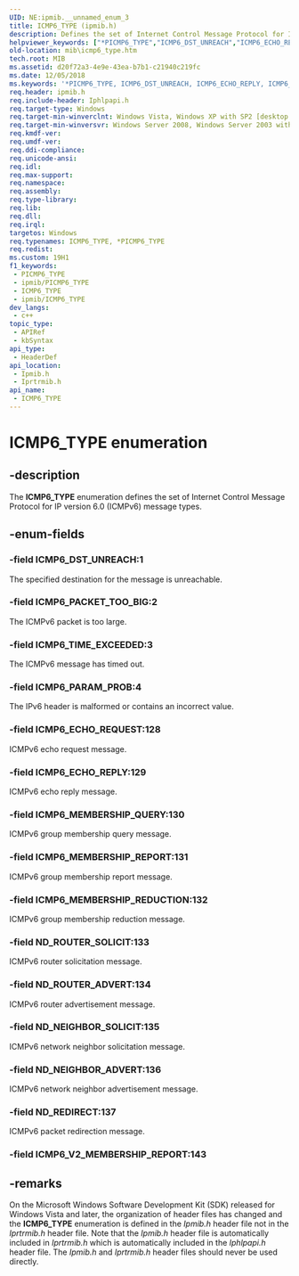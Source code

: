 ```yaml
---
UID: NE:ipmib.__unnamed_enum_3
title: ICMP6_TYPE (ipmib.h)
description: Defines the set of Internet Control Message Protocol for IP version 6.0 (ICMPv6) message types.
helpviewer_keywords: ["*PICMP6_TYPE","ICMP6_DST_UNREACH","ICMP6_ECHO_REPLY","ICMP6_ECHO_REQUEST","ICMP6_MEMBERSHIP_QUERY","ICMP6_MEMBERSHIP_REDUCTION","ICMP6_MEMBERSHIP_REPORT","ICMP6_PACKET_TOO_BIG","ICMP6_PARAM_PROB","ICMP6_TIME_EXCEEDED","ICMP6_TYPE","ICMP6_TYPE enumeration [MIB]","ND_NEIGHBOR_ADVERT","ND_NEIGHBOR_SOLICIT","ND_REDIRECT","ND_ROUTER_ADVERT","ND_ROUTER_SOLICIT","PICMP6_TYPE","PICMP6_TYPE enumeration pointer [MIB]","ipmib/ICMP6_DST_UNREACH","ipmib/ICMP6_ECHO_REPLY","ipmib/ICMP6_ECHO_REQUEST","ipmib/ICMP6_MEMBERSHIP_QUERY","ipmib/ICMP6_MEMBERSHIP_REDUCTION","ipmib/ICMP6_MEMBERSHIP_REPORT","ipmib/ICMP6_PACKET_TOO_BIG","ipmib/ICMP6_PARAM_PROB","ipmib/ICMP6_TIME_EXCEEDED","ipmib/ICMP6_TYPE","ipmib/ND_NEIGHBOR_ADVERT","ipmib/ND_NEIGHBOR_SOLICIT","ipmib/ND_REDIRECT","ipmib/ND_ROUTER_ADVERT","ipmib/ND_ROUTER_SOLICIT","ipmib/PICMP6_TYPE","iprtrmib/ICMP6_DST_UNREACH","iprtrmib/ICMP6_ECHO_REPLY","iprtrmib/ICMP6_ECHO_REQUEST","iprtrmib/ICMP6_MEMBERSHIP_QUERY","iprtrmib/ICMP6_MEMBERSHIP_REDUCTION","iprtrmib/ICMP6_MEMBERSHIP_REPORT","iprtrmib/ICMP6_PACKET_TOO_BIG","iprtrmib/ICMP6_PARAM_PROB","iprtrmib/ICMP6_TIME_EXCEEDED","iprtrmib/ICMP6_TYPE","iprtrmib/ND_NEIGHBOR_ADVERT","iprtrmib/ND_NEIGHBOR_SOLICIT","iprtrmib/ND_REDIRECT","iprtrmib/ND_ROUTER_ADVERT","iprtrmib/ND_ROUTER_SOLICIT","iprtrmib/PICMP6_TYPE","mib.icmp6_type"]
old-location: mib\icmp6_type.htm
tech.root: MIB
ms.assetid: d20f72a3-4e9e-43ea-b7b1-c21940c219fc
ms.date: 12/05/2018
ms.keywords: '*PICMP6_TYPE, ICMP6_DST_UNREACH, ICMP6_ECHO_REPLY, ICMP6_ECHO_REQUEST, ICMP6_MEMBERSHIP_QUERY, ICMP6_MEMBERSHIP_REDUCTION, ICMP6_MEMBERSHIP_REPORT, ICMP6_PACKET_TOO_BIG, ICMP6_PARAM_PROB, ICMP6_TIME_EXCEEDED, ICMP6_TYPE, ICMP6_TYPE enumeration [MIB], ND_NEIGHBOR_ADVERT, ND_NEIGHBOR_SOLICIT, ND_REDIRECT, ND_ROUTER_ADVERT, ND_ROUTER_SOLICIT, PICMP6_TYPE, PICMP6_TYPE enumeration pointer [MIB], ipmib/ICMP6_DST_UNREACH, ipmib/ICMP6_ECHO_REPLY, ipmib/ICMP6_ECHO_REQUEST, ipmib/ICMP6_MEMBERSHIP_QUERY, ipmib/ICMP6_MEMBERSHIP_REDUCTION, ipmib/ICMP6_MEMBERSHIP_REPORT, ipmib/ICMP6_PACKET_TOO_BIG, ipmib/ICMP6_PARAM_PROB, ipmib/ICMP6_TIME_EXCEEDED, ipmib/ICMP6_TYPE, ipmib/ND_NEIGHBOR_ADVERT, ipmib/ND_NEIGHBOR_SOLICIT, ipmib/ND_REDIRECT, ipmib/ND_ROUTER_ADVERT, ipmib/ND_ROUTER_SOLICIT, ipmib/PICMP6_TYPE, iprtrmib/ICMP6_DST_UNREACH, iprtrmib/ICMP6_ECHO_REPLY, iprtrmib/ICMP6_ECHO_REQUEST, iprtrmib/ICMP6_MEMBERSHIP_QUERY, iprtrmib/ICMP6_MEMBERSHIP_REDUCTION, iprtrmib/ICMP6_MEMBERSHIP_REPORT, iprtrmib/ICMP6_PACKET_TOO_BIG, iprtrmib/ICMP6_PARAM_PROB, iprtrmib/ICMP6_TIME_EXCEEDED, iprtrmib/ICMP6_TYPE, iprtrmib/ND_NEIGHBOR_ADVERT, iprtrmib/ND_NEIGHBOR_SOLICIT, iprtrmib/ND_REDIRECT, iprtrmib/ND_ROUTER_ADVERT, iprtrmib/ND_ROUTER_SOLICIT, iprtrmib/PICMP6_TYPE, mib.icmp6_type'
req.header: ipmib.h
req.include-header: Iphlpapi.h
req.target-type: Windows
req.target-min-winverclnt: Windows Vista, Windows XP with SP2 [desktop apps only]
req.target-min-winversvr: Windows Server 2008, Windows Server 2003 with SP1 [desktop apps only]
req.kmdf-ver: 
req.umdf-ver: 
req.ddi-compliance: 
req.unicode-ansi: 
req.idl: 
req.max-support: 
req.namespace: 
req.assembly: 
req.type-library: 
req.lib: 
req.dll: 
req.irql: 
targetos: Windows
req.typenames: ICMP6_TYPE, *PICMP6_TYPE
req.redist: 
ms.custom: 19H1
f1_keywords:
 - PICMP6_TYPE
 - ipmib/PICMP6_TYPE
 - ICMP6_TYPE
 - ipmib/ICMP6_TYPE
dev_langs:
 - c++
topic_type:
 - APIRef
 - kbSyntax
api_type:
 - HeaderDef
api_location:
 - Ipmib.h
 - Iprtrmib.h
api_name:
 - ICMP6_TYPE
---
```


# ICMP6_TYPE enumeration


## -description

The <b>ICMP6_TYPE</b> enumeration defines the set of Internet Control Message Protocol for IP version 6.0 (ICMPv6)  message types.

## -enum-fields

### -field ICMP6_DST_UNREACH:1

The specified destination for the message is unreachable.

### -field ICMP6_PACKET_TOO_BIG:2

The ICMPv6 packet is too large.

### -field ICMP6_TIME_EXCEEDED:3

The ICMPv6 message has timed out.

### -field ICMP6_PARAM_PROB:4

The IPv6 header is malformed or contains an incorrect value.

### -field ICMP6_ECHO_REQUEST:128

ICMPv6 echo request message.

### -field ICMP6_ECHO_REPLY:129

ICMPv6 echo reply message.

### -field ICMP6_MEMBERSHIP_QUERY:130

ICMPv6 group membership query message.

### -field ICMP6_MEMBERSHIP_REPORT:131

ICMPv6 group membership report message.

### -field ICMP6_MEMBERSHIP_REDUCTION:132

ICMPv6 group membership reduction message.

### -field ND_ROUTER_SOLICIT:133

ICMPv6 router solicitation message.

### -field ND_ROUTER_ADVERT:134

ICMPv6 router advertisement message.

### -field ND_NEIGHBOR_SOLICIT:135

ICMPv6 network neighbor solicitation message.

### -field ND_NEIGHBOR_ADVERT:136

ICMPv6 network neighbor advertisement message.

### -field ND_REDIRECT:137

ICMPv6 packet redirection message.

### -field ICMP6_V2_MEMBERSHIP_REPORT:143

## -remarks

On the Microsoft Windows Software Development Kit (SDK) released for Windows Vista and later, the organization of header files has changed and the <b>ICMP6_TYPE</b> enumeration  is defined in the <i>Ipmib.h</i> header file not in the <i>Iprtrmib.h</i> header file. Note that the <i>Ipmib.h</i> header file is automatically included in <i>Iprtrmib.h</i> which is automatically included in the <i>Iphlpapi.h</i> header file. The  <i>Ipmib.h</i> and <i>Iprtrmib.h</i> header files should never be used directly.

